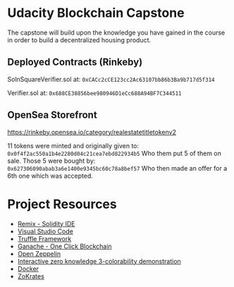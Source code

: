 # Udacity Blockchain Capstone

The capstone will build upon the knowledge you have gained in the course in order to build a decentralized housing product. 

## Deployed Contracts (Rinkeby)
SolnSquareVerifier.sol at: `0xCACc2cCE123cc2Ac63107bb86b3Ba9b717d5f314`

Verifier.sol at:
`0x688CE38856bee980946D1eCc688A94BF7C344511`

## OpenSea Storefront
https://rinkeby.opensea.io/category/realestatetitletokenv2

11 tokens were minted and originally given to:
`0x0f4f2ac550a1b4e2280d04c21cea7ebd822934b5`
Who them put 5 of them on sale. Those 5 were bought by:
`0x627306090abab3a6e1400e9345bc60c78a8bef57`
Who then made an offer for a 6th one which was accepted. 


# Project Resources

* [Remix - Solidity IDE](https://remix.ethereum.org/)
* [Visual Studio Code](https://code.visualstudio.com/)
* [Truffle Framework](https://truffleframework.com/)
* [Ganache - One Click Blockchain](https://truffleframework.com/ganache)
* [Open Zeppelin ](https://openzeppelin.org/)
* [Interactive zero knowledge 3-colorability demonstration](http://web.mit.edu/~ezyang/Public/graph/svg.html)
* [Docker](https://docs.docker.com/install/)
* [ZoKrates](https://github.com/Zokrates/ZoKrates)
